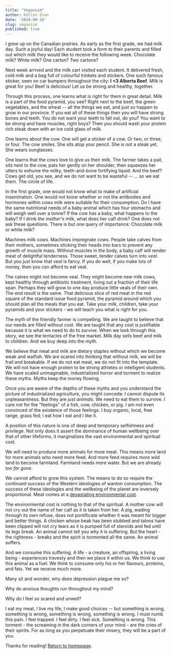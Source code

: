 ```yaml
---
title: "Veganism"
author: Kellen Evan
date: '2018-09-16'
slug: veganism
published: true
---
```


I grew up on the Canadian prairies. As early as the first grade, we had milk day. Such a joyful day! Each student took a form to their parents and filled out which milk they would like to receive the following week. Chocolate milk? White milk? One carton? Two cartons?

Next week arrived and the milk cart visited each student. It delivered fresh, cold milk and a bag full of colourful trinkets and stickers. One such famous sticker, seen on car bumpers throughout the city: **I <3 Alberta Beef**. Milk is great for you! Beef is delicious! Let us be strong and healthy, together.

Through this process, one learns what is right for them in great detail. Milk is a part of the food pyramid, you see? Right next to the beef, the green vegetables, and the wheat -- all the things we eat, and just so happen to grow in our province. If you eat all of these things then you will have strong bones and teeth. You do not want your teeth to fall out, do you? You want to be strong and have muscles, right boys? Then you should wash your protein rich steak down with an ice cold glass of milk.

One learns about the cow. One will get a sticker of a cow. Or two, or three, or four. The cow smiles. She sits atop your pencil. She is not a steak yet. She wears sunglasses.

One learns that the cows love to give us their milk. The farmer takes a pail, sits next to the cow, pats her gently on her shoulder, then squeezes her utters to exhume the milky, teeth-and-bone fortifying liquid. And the beef? Cows get old, you see, and we do not want to be wasteful -- ... so we eat them. The circle of life.

In the first grade, one would not know what to make of artificial insemination. One would not know whether or not the antibodies and hormones within cows milk were suitable for their consumption. Do I have the same nutritional needs of a baby animal which has four stomachs and will weigh well over a tonne? If the cow has a baby, what happens to the baby? If I drink _the mother's_ milk, what does her calf drink? One does not ask these questions. There is but one query of importance: Chocolate milk or white milk?

Machines milk cows. Machines impregnate cows. People take calves from their mothers, sometimes sticking their heads into bars to prevent any growth of muscle mass. Without muscles in the body, a baby calf will render meat of delightful tenderness. Those sweet, tender calves turn into _veal_. But you just know that _veal_ is fancy. If you do well, if you make lots of money, then you can afford to eat veal.

The calves might not become veal. They might become new milk cows, kept healthy through antibiotic treatment, living out a fraction of their life span. Perhaps they will grow to one day produce little veals of their own. The end result is the same. That delicious slice of red meat in the red square of the standard issue food pyramid, the pyramid around which you should plan all the meals that you eat. Take your milk, children, take your pyramids and your stickers - we will teach you what is right for you.

The myth of the friendly farmer is compelling. We are taught to believe that our needs are filled without cost. We are taught that any cost is justifiable because it is what we need to do to survive. When we look through this story, we see the tentacles of the free market. Milk day sells beef and milk to children. And we buy deep into the myth.

We believe that meat and milk are dietary staples without which we become weak and waifish. We are scared into thinking that without milk, we will be frail and breakable. If we do not eat meat, we do not fit into the template. We will not have enough protein to be strong athletes or intelligent students. We have scaled unimaginable, industrialized horror and torment to realize these myths. Myths keep the money flowing.

Once you are aware of the depths of these myths and you understand the picture of industrialized agriculture, you might concede: I cannot dispute its unpleasantness. But they are *just animals*. We need to eat them to survive. I care not for the "feelings" of a fish, cow, chicken, or pig. I am not even convinced of the existence of those feelings. I buy organic, local, free range, grass fed; I eat how I eat and I like it.

A position of this nature is one of deep and temporary selfishness and privilege. Not only does it assert the dominance of human wellbeing over that of other lifeforms, it marginalizes the vast environmental and spiritual cost.

We will need to produce more animals for more meat. This means more land for more animals who need more feed. And more feed requires more wild land to become farmland. Farmland needs more water. But we are already _too far gone_.

We cannot afford to grow this system. The means to do so require the continued success of the Western ideologies of wanton consumption. The success of these ideologies and the wellbeing of the planet are inversely proportional. Meat comes at a [devastating environmental cost](http://cases.open.ubc.ca/environmental-impact-of-meat-consumption/).

The environmental cost is nothing to that of the spiritual. A mother cow will not cry out the name of her calf as it is taken from her. A pig, wading through its own refuse, does not pontificate whether it was meant for bigger and better things. A chicken whose beak has been stubbed and talons have been clipped will not cry tears as it is pumped full of steroids and fed until its legs break. An animal cannot tell you _why_ it is suffering. But the heart - the rightness - breaks and the spirit is tormented all the same. An animal suffers.

And we consume this suffering. A life - a creature, an offspring, a living being - experiences travesty and then we place it within us. We think to use this animal as a fuel. We think to consume only his or her flavours, proteins, and fats. Yet we receive much more.

Many sit and wonder, why does depression plague me so?

Why do anxious thoughts run throughout my mind?

Why do I feel so scared and unwell?

I eat my meat, I live my life, I make good choices -- but something is wrong, something is wrong, something is wrong, something is wrong. I must numb this pain. I feel trapped. I feel dirty. I feel sick. Something is wrong. This torment - the screaming in the dark corners of your mind - are the cries of their spirits. For as long as you perpetuate their misery, they will be a part of you.

Thanks for reading! [Return to homepage](/).
